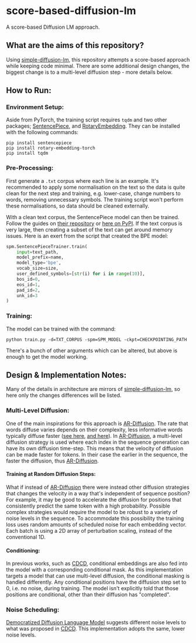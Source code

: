 # score-based-diffusion-lm
A score-based Diffusion LM approach.

## What are the aims of this repository?

Using [simple-diffusion-lm](https://github.com/thorinf/simple-diffusion-lm), this repository attempts a score-based
approach while keeping code minimal. 
There are some additional design changes, the biggest change is to a multi-level diffusion step - more details below.

## How to Run:

### Environment Setup:

Aside from PyTorch, the training script requires `tqdm` and two other packages;
[SentencePiece](https://github.com/google/sentencepiece), and
[RotaryEmbedding](https://github.com/lucidrains/rotary-embedding-torch).
They can be installed with the following commands:

```commandline
pip install sentencepiece
pip install rotary-embedding-torch
pip install tqdm
```

### Pre-Processing:

First generate a `.txt` corpus where each line is an example.
It's recommended to apply some normalisation on the text so the data is quite clean for the next step and training, e.g.
lower-case, change numbers to words, removing unnecessary symbols.
The training script won't perform these normalisations, so data should be cleaned externally.

With a clean text corpus, the SentencePiece model can then be trained.
Follow the guides on [their repository](https://github.com/google/sentencepiece)
or [here on PyPI](https://pypi.org/project/sentencepiece/).
If the text corpus is very large, then creating a subset of the text can get around memory issues.
Here is an exert from the script that created the BPE model: 

```python
spm.SentencePieceTrainer.train(
    input=text_path,
    model_prefix=name,
    model_type='bpe',
    vocab_size=size,
    user_defined_symbols=[str(i) for i in range(10)],
    bos_id=0,
    eos_id=1,
    pad_id=2,
    unk_id=3
)
```

### Training:

The model can be trained with the command:

```commandline
python train.py -d=TXT_CORPUS -spm=SPM_MODEL -ckpt=CHECKPOINTING_PATH
```

There's a bunch of other arguments which can be altered, but above is enough to get the model working.

## Design & Implementation Notes:

Many of the details in architecture are mirrors of [simple-diffusion-lm](https://github.com/thorinf/simple-diffusion-lm),
so here only the changes differences will be listed.

### Multi-Level Diffusion:
One of the main inspirations for this approach is [AR-Diffusion][8]. 
The rate that words diffuse varies depends on their complexity, 
less informative words typically diffuse faster ([see here][8], [and here][9]).
In [AR-Diffusion][8], a multi-level diffusion strategy is used where each index in the sequence generation can
have its own diffusion time-step. 
This means that the velocity of diffusion can be made faster for tokens.
In their case the earlier in the sequence, the faster the diffusion, thus [AR-Diffusion][8].

#### Training at Random Diffusion Steps:
What if instead of [AR-Diffusion][8] there were instead other diffusion strategies that changes the velocity
in a way that's independent of sequence position?
For example, it may be good to accelerate the diffusion for positions that consistently predict the same token with
a high probability. 
Possible complex strategies would require the model to be robust to a variety of noise levels in the sequence.
To accommodate this possibility the training loss uses random amounts of scheduled noise for each embedding vector.
Each batch is using a 2D array of perturbation scaling, instead of the conventional 1D.

#### Conditioning:
In previous works, such as [CDCD][3], conditional embeddings are also fed into the model with a corresponding
conditional mask.
As this implementation targets a model that can use multi-level diffusion, the conditional masking is handled differently.
Any conditional positions have the diffusion step set to 0, i.e. no noise, during training.
The model isn't explicitly told that those positions are conditional, other than their diffusion has "completed".

### Noise Scheduling:
[Democratized Diffusion Language Model][10] suggests different noise levels to what was proposed in [CDCD][3]. 
This implementation adopts the same, lower noise levels. 


[1]: <https://arxiv.org/abs/2208.04202> "Analog Bits: Generating discrete data using diffusion models with self-conditioning"

[2]: <https://arxiv.org/abs/2212.09412> "Difformer: Empowering Diffusion Models on the Embedding Space for Text Generation"

[3]: <https://arxiv.org/abs/2211.15089> "Continuous diffusion for categorical data"

[4]: <https://arxiv.org/abs/2205.14217> "Diffusion-LM Improves Controllable Text Generation"

[5]: <https://arxiv.org/abs/2301.10972> "On the Importance of Noise Scheduling for Diffusion Models"

[6]: <https://arxiv.org/abs/2104.09864> "RoFormer: Enhanced Transformer with Rotary Position Embedding"

[7]: <https://arxiv.org/abs/1709.07871> "FiLM: Visual Reasoning with a General Conditioning Layer"

[8]: <https://arxiv.org/abs/2305.09515> "AR-Diffusion: Auto-Regressive Diffusion Model for Text Generation"

[9]: <https://arxiv.org/abs/2304.04746> "A Cheaper and Better Diffusion Language Model with Soft-Masked Noise"

[10]: <https://arxiv.org/abs/2305.10818> "Democratized Diffusion Language Model"